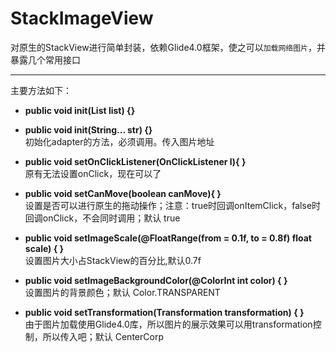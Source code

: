 # StackImageView
对原生的StackView进行简单封装，依赖Glide4.0框架，使之可以`加载网络图片`，并暴露几个常用接口
***
主要方法如下：
 * **public void init(List<String> list) {}**
 * **public void init(String... str) {}**
<br>初始化adapter的方法，必须调用。传入图片地址
 
 * **public void setOnClickListener(OnClickListener l){ }**
 <br>原有无法设置onClick，现在可以了

 *  **public void setCanMove(boolean canMove){ }**
 <br>设置是否可以进行原生的拖动操作；注意：true时回调onItemClick，false时回调onClick，不会同时调用；默认 true
 
 * **public void setImageScale(@FloatRange(from = 0.1f, to = 0.8f) float scale) { }**
 <br>设置图片大小占StackView的百分比,默认0.7f
 
 * **public void setImageBackgroundColor(@ColorInt int color) { }**
 <br>设置图片的背景颜色；默认 Color.TRANSPARENT
 
 * **public void setTransformation(Transformation<Bitmap> transformation) { }**
 <br>由于图片加载使用Glide4.0库，所以图片的展示效果可以用transformation控制，所以传入吧；默认 CenterCorp
 
 
 

